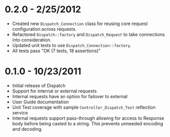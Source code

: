 # 0.2.0 - 2/25/2012

- Created new `Dispatch_Connection` class for reusing core request configuration across requests.
- Refactored `Dispatch::factory` and `Dispatch_Request` to take connections into consideration.
- Updated unit tests to use `Dispatch_Connection::factory`. 
- All tests pass "OK (7 tests, 18 assertions)"

# 0.1.0 - 10/23/2011

- Initial release of Dispatch
- Support for internal or external requests
- Internal requests have an option for failover to external
- User Guide documentation
- Unit Test coverage with sample `Controller_Dispatch_Test` reflection service
- Internal requests support pass-through allowing for access to Response body before being casted 
to a string. This prevents unneeded encoding and decoding.